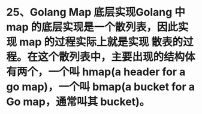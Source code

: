 # 25、Golang Map 底层实现Golang 中 map 的底层实现是一个散列表，因此实现 map 的过程实际上就是实现 散表的过程。在这个散列表中，主要出现的结构体有两个，一个叫 hmap(a  header for a go map)，一个叫 bmap(a bucket for a Go map，通常叫其 bucket)。

